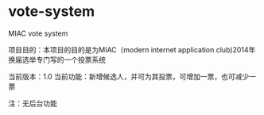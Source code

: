 vote-system
===========

MIAC vote system

项目目的：本项目的目的是为MIAC（modern internet application club)2014年换届选举专门写的一个投票系统

当前版本：1.0
当前功能：新增候选人，并可为其投票，可增加一票，也可减少一票

注：无后台功能
